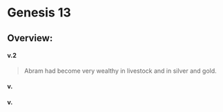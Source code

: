 # Genesis 13

## Overview:



#### v.2
>Abram had become very wealthy in livestock and in silver and gold.



#### v.
>

#### v.
>

